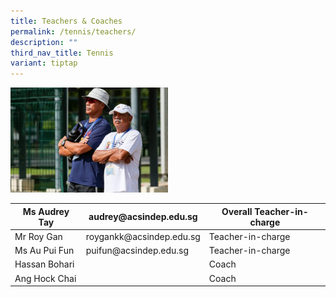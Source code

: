 ```yaml
---
title: Teachers & Coaches
permalink: /tennis/teachers/
description: ""
third_nav_title: Tennis
variant: tiptap
---
```

<img src="/images/coach-768x512.jpg" style="width:50%">
		 
<table>
<thead>
  <tr>
    <th>Ms Audrey Tay</th>
    <th>audrey@acsindep.edu.sg</th>
    <th>Overall Teacher-in-charge</th>
  </tr>
</thead>
<tbody>
  <tr>
    <td>Mr Roy Gan</td>
    <td>roygankk@acsindep.edu.sg</td>
    <td>Teacher-in-charge</td>
  </tr>
  <tr>
    <td>Ms Au Pui Fun</td>
    <td>puifun@acsindep.edu.sg</td>
    <td>Teacher-in-charge</td>
  </tr>
  <tr>
    <td>Hassan Bohari</td>
    <td></td>
    <td>Coach</td>
  </tr>
  <tr>
    <td>Ang Hock Chai</td>
    <td></td>
    <td>Coach</td>
  </tr>
</tbody>
</table>